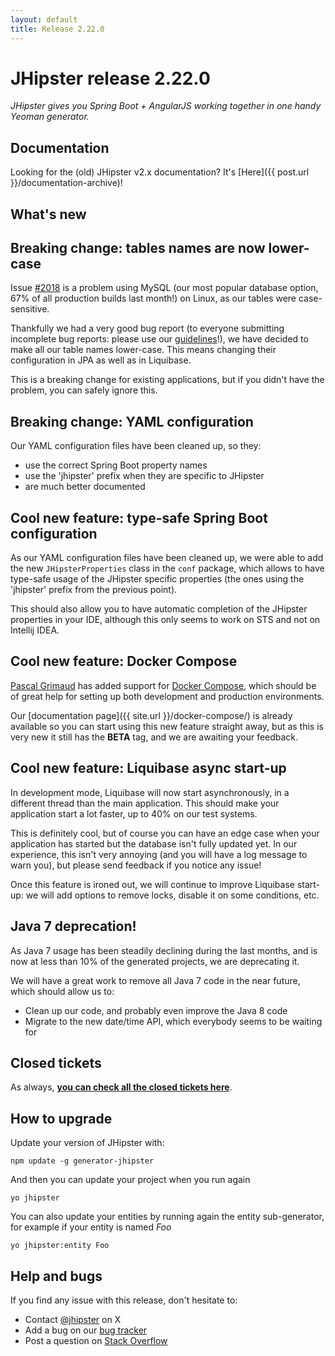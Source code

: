 ```yaml
---
layout: default
title: Release 2.22.0
---
```


JHipster release 2.22.0
==================

*JHipster gives you Spring Boot + AngularJS working together in one handy Yeoman generator.*

Documentation
----------

Looking for the (old) JHipster v2.x documentation? It's [Here]({{ post.url }}/documentation-archive)!

What's new
----------

## Breaking change: tables names are now lower-case

Issue [#2018](https://github.com/jhipster/generator-jhipster/issues/2018) is a problem using MySQL (our most popular database option, 67% of all production builds last month!) on Linux, as our tables were case-sensitive.

Thankfully we had a very good bug report (to everyone submitting incomplete bug reports: please use our [guidelines](https://github.com/jhipster/generator-jhipster/blob/master/CONTRIBUTING.md#submit)!), we have decided to make all our table names lower-case. This means changing their configuration in JPA as well as in Liquibase.

This is a breaking change for existing applications, but if you didn't have the problem, you can safely ignore this.

## Breaking change: YAML configuration

Our YAML configuration files have been cleaned up, so they:

- use the correct Spring Boot property names
- use the 'jhipster' prefix when they are specific to JHipster
- are much better documented

## Cool new feature: type-safe Spring Boot configuration

As our YAML configuration files have been cleaned up, we were able to add the new `JHipsterProperties` class in the `conf` package, which allows to have type-safe usage of the JHipster specific properties (the ones using the 'jhipster' prefix from the previous point).

This should also allow you to have automatic completion of the JHipster properties in your IDE, although this only seems to work on STS and not on Intellij IDEA.

## Cool new feature: Docker Compose

[Pascal Grimaud](https://twitter.com/pascalgrimaud) has added support for [Docker Compose](https://docs.docker.com/compose/), which should be of great help for setting up both development and production environments.

Our [documentation page]({{ site.url }}/docker-compose/) is already available so you can start using this new feature straight away, but as this is very new it still has the __BETA__ tag, and we are awaiting your feedback.

## Cool new feature: Liquibase async start-up

In development mode, Liquibase will now start asynchronously, in a different thread than the main application. This should make your application start a lot faster, up to 40% on our test systems.

This is definitely cool, but of course you can have an edge case when your application has started but the database isn't fully updated yet. In our experience, this isn't very annoying (and you will have a log message to warn you), but please send feedback if you notice any issue!

Once this feature is ironed out, we will continue to improve Liquibase start-up: we will add options to remove locks, disable it on some conditions, etc.

## Java 7 deprecation!

As Java 7 usage has been steadily declining during the last months, and is now at less than 10% of the generated projects, we are deprecating it.

We will have a great work to remove all Java 7 code in the near future, which should allow us to:

- Clean up our code, and probably even improve the Java 8 code
- Migrate to the new date/time API, which everybody seems to be waiting for

Closed tickets
------------

As always, __[you can check all the closed tickets here](https://github.com/jhipster/generator-jhipster/issues?q=milestone%3A2.22.0+is%3Aclosed)__.

How to upgrade
------------

Update your version of JHipster with:

```
npm update -g generator-jhipster
```

And then you can update your project when you run again

```
yo jhipster
```

You can also update your entities by running again the entity sub-generator, for example if your entity is named _Foo_

```
yo jhipster:entity Foo
```

Help and bugs
--------------

If you find any issue with this release, don't hesitate to:

- Contact [@jhipster](https://twitter.com/jhipster) on X
- Add a bug on our [bug tracker](https://github.com/jhipster/generator-jhipster/issues?state=open)
- Post a question on [Stack Overflow](http://stackoverflow.com/tags/jhipster/info)
